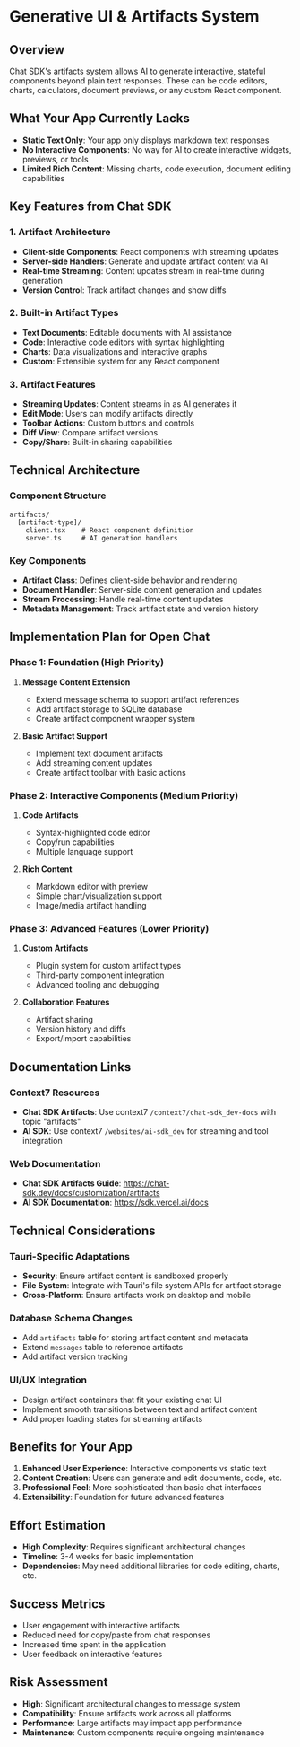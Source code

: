 # Generative UI & Artifacts System

## Overview
Chat SDK's artifacts system allows AI to generate interactive, stateful components beyond plain text responses. These can be code editors, charts, calculators, document previews, or any custom React component.

## What Your App Currently Lacks
- **Static Text Only**: Your app only displays markdown text responses
- **No Interactive Components**: No way for AI to create interactive widgets, previews, or tools
- **Limited Rich Content**: Missing charts, code execution, document editing capabilities

## Key Features from Chat SDK

### 1. Artifact Architecture
- **Client-side Components**: React components with streaming updates
- **Server-side Handlers**: Generate and update artifact content via AI
- **Real-time Streaming**: Content updates stream in real-time during generation
- **Version Control**: Track artifact changes and show diffs

### 2. Built-in Artifact Types
- **Text Documents**: Editable documents with AI assistance
- **Code**: Interactive code editors with syntax highlighting
- **Charts**: Data visualizations and interactive graphs
- **Custom**: Extensible system for any React component

### 3. Artifact Features
- **Streaming Updates**: Content streams in as AI generates it
- **Edit Mode**: Users can modify artifacts directly
- **Toolbar Actions**: Custom buttons and controls
- **Diff View**: Compare artifact versions
- **Copy/Share**: Built-in sharing capabilities

## Technical Architecture

### Component Structure
```
artifacts/
  [artifact-type]/
    client.tsx    # React component definition
    server.ts     # AI generation handlers
```

### Key Components
- **Artifact Class**: Defines client-side behavior and rendering
- **Document Handler**: Server-side content generation and updates
- **Stream Processing**: Handle real-time content updates
- **Metadata Management**: Track artifact state and version history

## Implementation Plan for Open Chat

### Phase 1: Foundation (High Priority)
1. **Message Content Extension**
   - Extend message schema to support artifact references
   - Add artifact storage to SQLite database
   - Create artifact component wrapper system

2. **Basic Artifact Support**
   - Implement text document artifacts
   - Add streaming content updates
   - Create artifact toolbar with basic actions

### Phase 2: Interactive Components (Medium Priority)
1. **Code Artifacts**
   - Syntax-highlighted code editor
   - Copy/run capabilities
   - Multiple language support

2. **Rich Content**
   - Markdown editor with preview
   - Simple chart/visualization support
   - Image/media artifact handling

### Phase 3: Advanced Features (Lower Priority)
1. **Custom Artifacts**
   - Plugin system for custom artifact types
   - Third-party component integration
   - Advanced tooling and debugging

2. **Collaboration Features**
   - Artifact sharing
   - Version history and diffs
   - Export/import capabilities

## Documentation Links

### Context7 Resources
- **Chat SDK Artifacts**: Use context7 `/context7/chat-sdk_dev-docs` with topic "artifacts"
- **AI SDK**: Use context7 `/websites/ai-sdk_dev` for streaming and tool integration

### Web Documentation
- **Chat SDK Artifacts Guide**: https://chat-sdk.dev/docs/customization/artifacts
- **AI SDK Documentation**: https://sdk.vercel.ai/docs

## Technical Considerations

### Tauri-Specific Adaptations
- **Security**: Ensure artifact content is sandboxed properly
- **File System**: Integrate with Tauri's file system APIs for artifact storage
- **Cross-Platform**: Ensure artifacts work on desktop and mobile

### Database Schema Changes
- Add `artifacts` table for storing artifact content and metadata
- Extend `messages` table to reference artifacts
- Add artifact version tracking

### UI/UX Integration
- Design artifact containers that fit your existing chat UI
- Implement smooth transitions between text and artifact content
- Add proper loading states for streaming artifacts

## Benefits for Your App
1. **Enhanced User Experience**: Interactive components vs static text
2. **Content Creation**: Users can generate and edit documents, code, etc.
3. **Professional Feel**: More sophisticated than basic chat interfaces
4. **Extensibility**: Foundation for future advanced features

## Effort Estimation
- **High Complexity**: Requires significant architectural changes
- **Timeline**: 3-4 weeks for basic implementation
- **Dependencies**: May need additional libraries for code editing, charts, etc.

## Success Metrics
- User engagement with interactive artifacts
- Reduced need for copy/paste from chat responses
- Increased time spent in the application
- User feedback on interactive features

## Risk Assessment
- **High**: Significant architectural changes to message system
- **Compatibility**: Ensure artifacts work across all platforms
- **Performance**: Large artifacts may impact app performance
- **Maintenance**: Custom components require ongoing maintenance